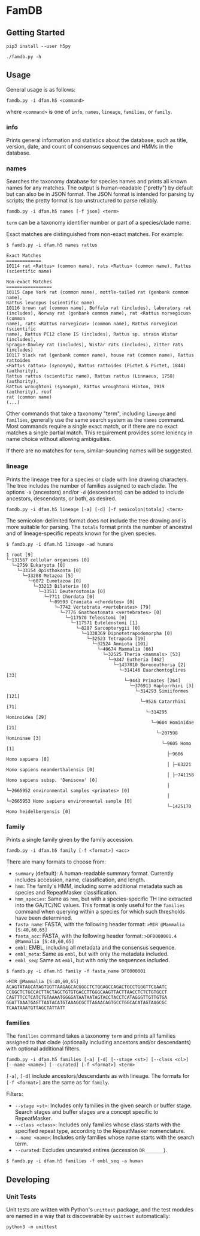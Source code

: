 # FamDB

## Getting Started

`pip3 install --user h5py`

`./famdb.py -h`

## Usage

General usage is as follows:

`famdb.py -i dfam.h5 <command>`

where `<command>` is one of `info`, `names`, `lineage`, `families`, or `family`.

### info

Prints general information and statistics about the database, such as title,
version, date, and count of consensus sequences and HMMs in the database.

### names

Searches the taxonomy database for species names and prints all known names for
any matches. The output is human-readable ("pretty") by default but can also be
in JSON format. The JSON format is intended for parsing by scripts; the pretty
format is too unstructured to parse reliably.

`famdb.py -i dfam.h5 names [-f json] <term>`

`term` can be a taxonomy identifier number or part of a species/clade name.

Exact matches are distinguished from non-exact matches. For example:

```
$ famdb.py -i dfam.h5 names rattus

Exact Matches
=============
10114 rat <Rattus> (common name), rats <Rattus> (common name), Rattus
(scientific name)

Non-exact Matches
=================
10115 Cape York rat (common name), mottle-tailed rat (genbank common name),
Rattus leucopus (scientific name)
10116 brown rat (common name), Buffalo rat (includes), laboratory rat
(includes), Norway rat (genbank common name), rat <Rattus norvegicus> (common
name), rats <Rattus norvegicus> (common name), Rattus norvegicus (scientific
name), Rattus PC12 clone IS (includes), Rattus sp. strain Wistar (includes),
Sprague-Dawley rat (includes), Wistar rats (includes), zitter rats (includes)
10117 black rat (genbank common name), house rat (common name), Rattus rattoides
<Rattus rattus> (synonym), Rattus rattoides (Pictet & Pictet, 1844) (authority),
Rattus rattus (scientific name), Rattus rattus (Linnaeus, 1758) (authority),
Rattus wroughtoni (synonym), Rattus wroughtoni Hinton, 1919 (authority), roof
rat (common name)
(...)
```

Other commands that take a taxonomy "term", including `lineage` and `families`,
generally use the same search system as the `names` command. Most commands
require a single exact match, or if there are no exact matches a single partial
match. This requirement provides some leniency in name choice without allowing
ambiguities.

If there are no matches for `term`, similar-sounding names will be suggested.

### lineage

Prints the lineage tree for a species or clade with line drawing characters. The
tree includes the number of families assigned to each clade. The options `-a`
(ancestors) and/or `-d` (descendants) can be added to include ancestors,
descendants, or both, as desired.

`famdb.py -i dfam.h5 lineage [-a] [-d] [-f semicolon|totals] <term>`

The semicolon-delimited format does not include the tree drawing and is more
suitable for parsing. The `totals` format prints the number of ancestral
and of lineage-specific repeats known for the given species.

```
$ famdb.py -i dfam.h5 lineage -ad humans

1 root [9]
└─131567 cellular organisms [0]
  └─2759 Eukaryota [0]
    └─33154 Opisthokonta [0]
      └─33208 Metazoa [5]
        └─6072 Eumetazoa [0]
          └─33213 Bilateria [0]
            └─33511 Deuterostomia [0]
              └─7711 Chordata [0]
                └─89593 Craniata <chordates> [0]
                  └─7742 Vertebrata <vertebrates> [79]
                    └─7776 Gnathostomata <vertebrates> [0]
                      └─117570 Teleostomi [0]
                        └─117571 Euteleostomi [1]
                          └─8287 Sarcopterygii [0]
                            └─1338369 Dipnotetrapodomorpha [0]
                              └─32523 Tetrapoda [19]
                                └─32524 Amniota [101]
                                  └─40674 Mammalia [66]
                                    └─32525 Theria <mammals> [53]
                                      └─9347 Eutheria [462]
                                        └─1437010 Boreoeutheria [2]
                                          └─314146 Euarchontoglires [33]
                                            └─9443 Primates [264]
                                              └─376913 Haplorrhini [3]
                                                └─314293 Simiiformes [121]
                                                  └─9526 Catarrhini [71]
                                                    └─314295 Hominoidea [29]
                                                      └─9604 Hominidae [21]
                                                        └─207598 Homininae [3]
                                                          └─9605 Homo [1]
                                                            ├─9606 Homo sapiens [8]
                                                            │ ├─63221 Homo sapiens neanderthalensis [0]
                                                            │ ├─741158 Homo sapiens subsp. 'Denisova' [0]
                                                            │ └─2665952 environmental samples <primates> [0]
                                                            │   └─2665953 Homo sapiens environmental sample [0]
                                                            └─1425170 Homo heidelbergensis [0]
```

### family

Prints a single family given by the family accession.

`famdb.py -i dfam.h5 family [-f <format>] <acc>`

There are many formats to choose from:

  * `summary` (default): A human-readable summary format. Currently includes
    accession, name, classification, and length.
  * `hmm`: The family's HMM, including some additional metadata such as species
    and RepeatMasker classification.
  * `hmm_species`: Same as `hmm`, but with a species-specific TH line extracted
    into the GA/TC/NC values. This format is only useful for the `families`
    command when querying within a species for which such thresholds have been
    determined.
  * `fasta_name`: FASTA, with the following header format:
    `>MIR @Mammalia [S:40,60,65]`
  * `fasta_acc`: FASTA, with the following header format:
    `>DF0000001.4 @Mammalia [S:40,60,65]`
  * `embl`: EMBL, including all metadata and the consensus sequence.
  * `embl_meta`: Same as `embl`, but with only the metadata included.
  * `embl_seq`: Same as `embl`, but with only the sequences included.

```
$ famdb.py -i dfam.h5 family -f fasta_name DF0000001

>MIR @Mammalia [S:40,60,65]
ACAGTATAGCATAGTGGTTAAGAGCACGGGCTCTGGAGCCAGACTGCCTGGGTTCGAATC
CCGGCTCTGCCACTTACTAGCTGTGTGACCTTGGGCAAGTTACTTAACCTCTCTGTGCCT
CAGTTTCCTCATCTGTAAAATGGGGATAATAATAGTACCTACCTCATAGGGTTGTTGTGA
GGATTAAATGAGTTAATACATGTAAAGCGCTTAGAACAGTGCCTGGCACATAGTAAGCGC
TCAATAAATGTTAGCTATTATT
```

### families

The `families` command takes a taxonomy `term` and prints all families assigned
to that clade (optionally including ancestors and/or descendants) with optional
additional filters.

`famdb.py -i dfam.h5 families [-a] [-d]
  [--stage <st>] [--class <cl>] [--name <name>] [--curated]
  [-f <format>]
  <term>`

`[-a]`, `[-d]` include ancestors/descendants as with lineage.
The formats for `[-f <format>]` are the same as for `family`.

Filters:
  * `--stage <st>`: Includes only families in the given search or buffer stage.
    Search stages and buffer stages are a concept specific to RepeatMasker.
  * `--class <class>`: Includes only families whose class starts with the
    specified repeat type, according to the RepeatMasker nomenclature.
  * `--name <name>`: Includes only families whose name starts with the search
    term.
  * `--curated`: Excludes uncurated entires (accession `DR_______`).

```
$ famdb.py -i dfam.h5 families -f embl_seq -a human
```

## Developing

### Unit Tests

Unit tests are written with Python's `unittest` package, and the test modules
are named in a way that is discoverable by `unittest` automatically:

`python3 -m unittest`
